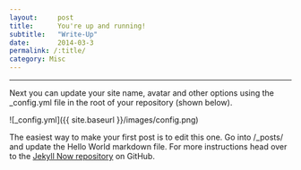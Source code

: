 ```yaml
---
layout:     post
title:      You're up and running!
subtitle:   "Write-Up"
date:       2014-03-3
permalink: /:title/
category: Misc
---
```

---

Next you can update your site name, avatar and other options using the _config.yml file in the root of your repository (shown below).

![_config.yml]({{ site.baseurl }}/images/config.png)

The easiest way to make your first post is to edit this one. Go into /_posts/ and update the Hello World markdown file. For more instructions head over to the [Jekyll Now repository](https://github.com/barryclark/jekyll-now) on GitHub.
